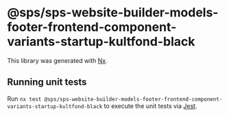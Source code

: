 # @sps/sps-website-builder-models-footer-frontend-component-variants-startup-kultfond-black

This library was generated with [Nx](https://nx.dev).

## Running unit tests

Run `nx test @sps/sps-website-builder-models-footer-frontend-component-variants-startup-kultfond-black` to execute the unit tests via [Jest](https://jestjs.io).
